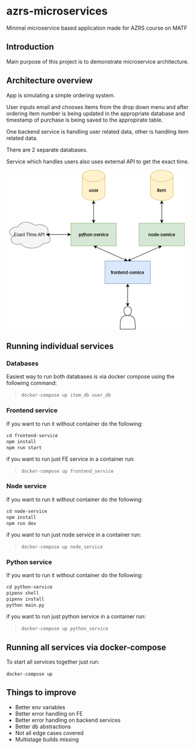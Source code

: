 # azrs-microservices

Minimal microservice based application made for AZRS course on MATF

## Introduction

Main purpose of this project is to demonstrate microservice architecture.

## Architecture overview

App is simulating a simple ordering system.

User inputs email and chooses items from the drop down menu and after ordering item number is being updated in the appropriate database and timestamp of purchase is being saved to the appropirate table.

One backend service is handling user related data, other is handling item related data.

There are 2 separate databases.

Service which handles users also uses external API to get the exact time.


![Architecture](/architecture.png)

## Running individual services

### Databases

Easiest way to run both databases is via docker compose using the following command:

> `docker-compose up item_db user_db`

### Frontend service

If you want to run it without container do the following:

```shell
cd frontend-service
npm install
npm run start
```

if you want to run just FE service in a container run:

> `docker-compose up frontend_service`

### Node service

If you want to run it without container do the following:

```shell
cd node-service
npm install
npm run dev
```


if you want to run just node service in a container run:

> `docker-compose up node_service`

### Python service

If you want to run it without container do the following:

```shell
cd python-service
pipenv shell
pipenv install
python main.py
```

if you want to run just python service in a container run:

> `docker-compose up python_service`

## Running all services via docker-compose

To start all services together just run:

`docker-compose up`

## Things to improve

- Better env variables
- Better error handling on FE
- Better error handling on backend services
- Better db abstractions
- Not all edge cases covered
- Multistage builds missing
